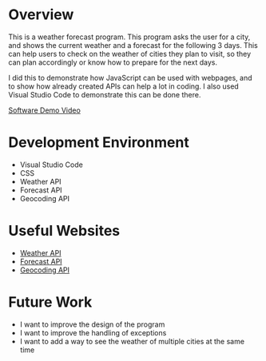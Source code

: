 # Overview

This is a weather forecast program. This program asks the user for a city, and shows the current weather and a forecast for the following 3 days. This can help users to check on the weather of cities they plan to visit, so they can plan accordingly or know how to prepare for the next days.

I did this to demonstrate how JavaScript can be used with webpages, and to show how already created APIs can help a lot in coding. I also used Visual Studio Code to demonstrate this can be done there.

[Software Demo Video](https://youtu.be/uvjS-FiTT5E)

# Development Environment

- Visual Studio Code
- CSS
- Weather API
- Forecast API
- Geocoding API

# Useful Websites

- [Weather API](https://openweathermap.org/current)
- [Forecast API](https://openweathermap.org/forecast5)
- [Geocoding API](https://openweathermap.org/api/geocoding-api)

# Future Work

- I want to improve the design of the program
- I want to improve the handling of exceptions
- I want to add a way to see the weather of multiple cities at the same time
